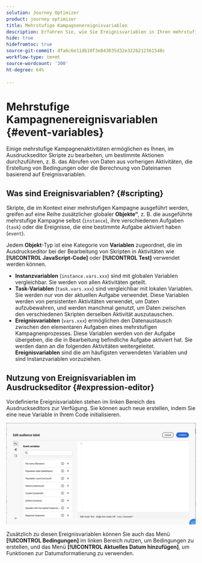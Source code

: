 ```yaml
---
solution: Journey Optimizer
product: journey optimizer
title: Mehrstufige Kampagnenereignisvariablen
description: Erfahren Sie, wie Sie Ereignisvariablen in Ihren mehrstufigen Kampagnen nutzen können
hide: true
hidefromtoc: true
source-git-commit: dfa6c6e11db10f3e843035d32e322b212361548c
workflow-type: tm+mt
source-wordcount: '300'
ht-degree: 64%

---
```


# Mehrstufige Kampagnenereignisvariablen {#event-variables}

Einige mehrstufige Kampagnenaktivitäten ermöglichen es Ihnen, im Ausdruckseditor Skripte zu bearbeiten, um bestimmte Aktionen durchzuführen, z. B. das Abrufen von Daten aus vorherigen Aktivitäten, die Erstellung von Bedingungen oder die Berechnung von Dateinamen basierend auf Ereignisvariablen.

## Was sind Ereignisvariablen? {#scripting}

Skripte, die im Kontext einer mehrstufigen Kampagne ausgeführt werden, greifen auf eine Reihe zusätzlicher globaler **Objekte“**, z. B. die ausgeführte mehrstufige Kampagne selbst (`ìnstance`), ihre verschiedenen Aufgaben (`task`) oder die Ereignisse, die eine bestimmte Aufgabe aktiviert haben (`event`).

Jedem **Objekt**-Typ ist eine Kategorie von **Variablen** zugeordnet, die im Ausdruckseditor bei der Bearbeitung von Skripten in Aktivitäten wie **[!UICONTROL JavaScript-Code]** oder **[!UICONTROL Test]** verwendet werden können.

* **Instanzvariablen** (`instance.vars.xxx`) sind mit globalen Variablen vergleichbar. Sie werden von allen Aktivitäten geteilt.
* **Task-Variablen** (`task.vars.xxx`) sind vergleichbar mit lokalen Variablen. Sie werden nur von der aktuellen Aufgabe verwendet. Diese Variablen werden von persistenten Aktivitäten verwendet, um Daten aufzubewahren, und werden manchmal genutzt, um Daten zwischen den verschiedenen Skripten derselben Aktivität auszutauschen.
* **Ereignisvariablen** (`vars.xxx`) ermöglichen den Datenaustausch zwischen den elementaren Aufgaben eines mehrstufigen Kampagnenprozesses. Diese Variablen werden von der Aufgabe übergeben, die die in Bearbeitung befindliche Aufgabe aktiviert hat. Sie werden dann an die folgenden Aktivitäten weitergeleitet. **Ereignisvariablen** sind die am häufigsten verwendeten Variablen und sind Instanzvariablen vorzuziehen.

## Nutzung von Ereignisvariablen im Ausdruckseditor {#expression-editor}

Vordefinierte Ereignisvariablen stehen im linken Bereich des Ausdruckseditors zur Verfügung. Sie können auch neue erstellen, indem Sie eine neue Variable in Ihrem Code initialisieren.

![](assets/event-variables.png)

Zusätzlich zu diesen Ereignisvariablen können Sie auch das Menü **[!UICONTROL Bedingungen]** im linken Bereich nutzen, um Bedingungen zu erstellen, und das Menü **[!UICONTROL Aktuelles Datum hinzufügen]**, um Funktionen zur Datumsformatierung zu verwenden.
